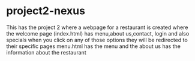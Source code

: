 # project2-nexus
This has the project 2 where a webpage for a restaurant is created where the welcome page (index.html) has menu,about us,contact, login and also specials when you click on any of those options they will be redirected to their specific pages menu.html has the menu and the about us has the information about the  restaurant 

